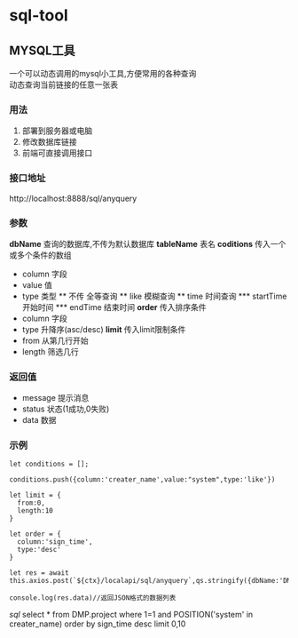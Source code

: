 # sql-tool
## MYSQL工具
一个可以动态调用的mysql小工具,方便常用的各种查询  
动态查询当前链接的任意一张表
### 用法
1. 部署到服务器或电脑  
2. 修改数据库链接  
3. 前端可直接调用接口  
### 接口地址
http://localhost:8888/sql/anyquery
### 参数
**dbName** 查询的数据库,不传为默认数据库
**tableName** 表名
**coditions** 传入一个或多个条件的数组  
* column 字段  
* value 值  
* type 类型
** 不传 全等查询
** like 模糊查询
** time 时间查询
*** startTime 开始时间
*** endTime 结束时间
**order** 传入排序条件
* column 字段
* type 升降序(asc/desc)
**limit** 传入limit限制条件
* from 从第几行开始
* length 筛选几行
### 返回值
* message 提示消息
* status 状态(1成功,0失败)
* data 数据
### 示例
```
let conditions = [];

conditions.push({column:'creater_name',value:"system",type:'like'})

let limit = {
  from:0,
  length:10
}

let order = {
  column:'sign_time',
  type:'desc'
}

let res = await this.axios.post(`${ctx}/localapi/sql/anyquery`,qs.stringify({dbName:'DMP',tableName:'project',conditions:JSON.stringify(conditions),limit:JSON.stringify(limit),order:JSON.stringify(order)}));

console.log(res.data)//返回JSON格式的数据列表

```
*sql* select * from DMP.project where 1=1 and POSITION('system' in creater_name) order by sign_time desc limit 0,10
